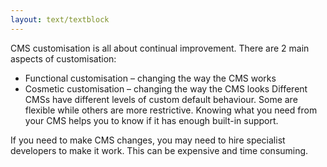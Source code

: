 ```yaml
---
layout: text/textblock
---
```

CMS customisation is all about continual improvement. There are 2 main aspects of customisation:
- Functional customisation – changing the way the CMS works
- Cosmetic customisation – changing the way the CMS looks
Different CMSs have different levels of custom default behaviour. Some are flexible while others are more restrictive. Knowing what you need from your CMS helps you to know if it has enough built-in support.

If you need to make CMS changes, you may need to hire specialist developers to make it work. This can be expensive and time consuming.


